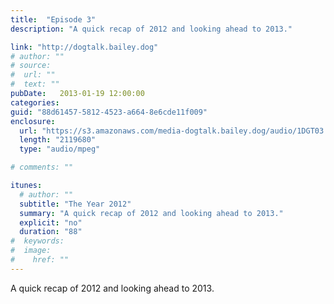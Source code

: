 ```yaml
---
title:  "Episode 3"
description: "A quick recap of 2012 and looking ahead to 2013."

link: "http://dogtalk.bailey.dog"
# author: ""
# source:
#  url: ""
#  text: ""
pubDate:   2013-01-19 12:00:00
categories:
guid: "88d61457-5812-4523-a664-8e6cde11f009"
enclosure:
  url: "https://s3.amazonaws.com/media-dogtalk.bailey.dog/audio/1DGT03.mp3"
  length: "2119680"
  type: "audio/mpeg"

# comments: ""

itunes:
  # author: ""
  subtitle: "The Year 2012"
  summary: "A quick recap of 2012 and looking ahead to 2013."
  explicit: "no"
  duration: "88"
#  keywords:
#  image:
#    href: ""
---
```


<p>A quick recap of 2012 and looking ahead to 2013.</p>
